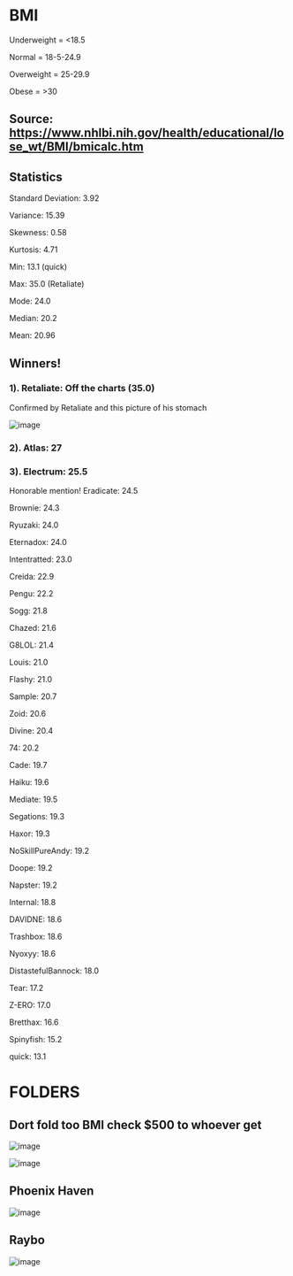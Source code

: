 # BMI

Underweight = <18.5

Normal = 18-5-24.9

Overweight = 25-29.9

Obese = >30

## Source: https://www.nhlbi.nih.gov/health/educational/lose_wt/BMI/bmicalc.htm

## Statistics

Standard Deviation: 3.92

Variance: 15.39

Skewness: 0.58

Kurtosis: 4.71

Min: 13.1 (quick)

Max: 35.0 (Retaliate)

Mode: 24.0

Median: 20.2

Mean: 20.96


## Winners!

### 1). Retaliate: Off the charts (35.0)

Confirmed by Retaliate and this picture of his stomach

![image](https://user-images.githubusercontent.com/93102482/220803094-49b1c9f2-a57b-4405-aa10-e45821bc4eaf.png)

### 2). Atlas: 27

### 3). Electrum: 25.5

Honorable mention! Eradicate: 24.5

Brownie: 24.3

Ryuzaki: 24.0

Eternadox: 24.0

Intentratted: 23.0

Creida: 22.9

Pengu: 22.2

Sogg: 21.8

Chazed: 21.6

G8LOL: 21.4 

Louis: 21.0

Flashy: 21.0

Sample: 20.7

Zoid: 20.6

Divine: 20.4

74: 20.2

Cade: 19.7

Haiku: 19.6

Mediate: 19.5

Segations: 19.3

Haxor: 19.3

NoSkillPureAndy: 19.2

Doope: 19.2

Napster: 19.2

Internal: 18.8

DAVIDNE: 18.6

Trashbox: 18.6

Nyoxyy: 18.6

DistastefulBannock: 18.0

Tear: 17.2

Z-ERO: 17.0

Bretthax: 16.6

Spinyfish: 15.2

quick: 13.1

# FOLDERS

## Dort fold too BMI check $500 to whoever get

![image](https://user-images.githubusercontent.com/93102482/220802198-3bdee9d8-cc42-44c3-af1e-b6fb366697ff.png)

![image](https://user-images.githubusercontent.com/93102482/220802232-c01126dc-06fa-4999-8ec4-77e03c1f4eba.png)

## Phoenix Haven 

![image](https://user-images.githubusercontent.com/93102482/220803298-b23cb818-73e7-491a-8d57-7e162abb2094.png)

## Raybo

![image](https://user-images.githubusercontent.com/93102482/220805582-e6e36549-cabf-4a47-aa53-5a170eee315c.png)

